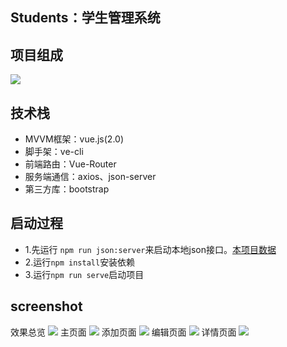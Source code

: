 ## Students：学生管理系统
## 项目组成
<img src="https://ww1.yunjiexi.club/2019/08/26/0dcf6a7e34ba0f752e74c4b1aea3da48.png">

## 技术栈
- MVVM框架：vue.js(2.0)
- 脚手架：ve-cli
- 前端路由：Vue-Router
- 服务端通信：axios、json-server
- 第三方库：bootstrap
## 启动过程
- 1.先运行 `npm run json:server`来启动本地json接口。[本项目数据](https://github.com/ThisNautilus/jsonserver)
- 2.运行`npm install`安装依赖
- 3.运行`npm run serve`启动项目

## screenshot
效果总览
<img src="https://ww1.yunjiexi.club/2019/08/26/a32e3542f875478b514d2ec935aeb5a2.gif">
主页面
<img src="https://ww1.yunjiexi.club/2019/08/26/886aeb89b825a4e7fb822b1f4f231a68.png">
添加页面
<img src="https://ww1.yunjiexi.club/2019/08/26/8e08e0da4d37798388b90e27eda18613.png">
编辑页面
<img src="https://ww1.yunjiexi.club/2019/08/26/d8fbafde0443cc7333d747469f15c564.png">
详情页面
<img src="https://ww1.yunjiexi.club/2019/08/26/5ffe28e44728330f8f4acfc588251bd8.png">